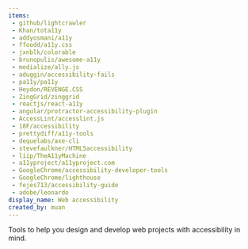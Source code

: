 ```yaml
---
items:
 - github/lightcrawler
 - Khan/tota11y
 - addyosmani/a11y
 - ffoodd/a11y.css
 - jxnblk/colorable
 - brunopulis/awesome-a11y
 - medialize/ally.js
 - aduggin/accessibility-fails
 - pa11y/pa11y
 - Heydon/REVENGE.CSS
 - ZingGrid/zinggrid
 - reactjs/react-a11y
 - angular/protractor-accessibility-plugin
 - AccessLint/accesslint.js
 - 18F/accessibility
 - prettydiff/a11y-tools
 - dequelabs/axe-cli
 - stevefaulkner/HTML5accessibility
 - liip/TheA11yMachine
 - a11yproject/a11yproject.com
 - GoogleChrome/accessibility-developer-tools
 - GoogleChrome/lighthouse
 - fejes713/accessibility-guide
 - adobe/leonardo
display_name: Web accessibility
created_by: muan
---
```

Tools to help you design and develop web projects with accessibility in mind.
